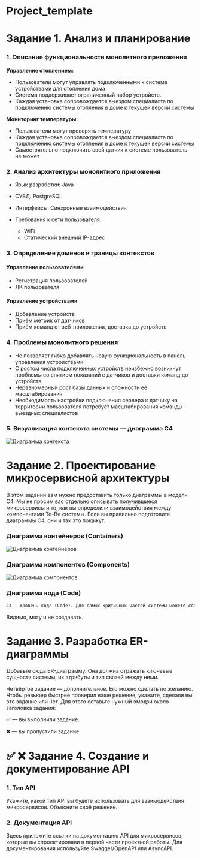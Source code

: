 # Project_template

# Задание 1. Анализ и планирование

### 1. Описание функциональности монолитного приложения

**Управление отоплением:**

- Пользователи могут управлять подключенными к системе устройствами для отопления дома
- Система поддерживает ограниченный набор устройств.
- Каждая установка сопровождается выездом специалиста по подключению системы отопления в доме к текущей версии системы

**Мониторинг температуры:**

- Пользователи могут проверять температуру
- Каждая установка сопровождается выездом специалиста по подключению системы отопления в доме к текущей версии системы
- Самостоятельно подключить свой датчик к системе пользователь не может

### 2. Анализ архитектуры монолитного приложения

- Язык разработки: Java
- СУБД: PostgreSQL
- Интерфейсы: Синхронные взаимодействия

- Требования к сети пользователя:
  - WiFi
  - Статический внешний IP-адрес

### 3. Определение доменов и границы контекстов

#### Управление пользователями

- Регистрация пользователей
- ЛК пользователя

#### Управление устройствами

- Добавление устройств
- Приём метрик от датчиков
- Приём команд от веб-приложения, доставка до устройств

### **4. Проблемы монолитного решения**

- Не позволяет гибко добавлять новую функциональность в панель управления устройствами
- С ростом числа подключенных устройств неизбежно возникнут проблемы со снятием показаний с датчиков и доставки команд до устройств
- Неравномерный рост базы данных и сложности её масштабирования
- Необходимость настройки подключения сервера к датчику на территории пользователя потребует масштабирования команды выездных специалистов

### 5. Визуализация контекста системы — диаграмма С4

![Диаграмма контекста](Context.png)

# Задание 2. Проектирование микросервисной архитектуры

В этом задании вам нужно предоставить только диаграммы в модели C4. Мы не просим вас отдельно описывать получившиеся микросервисы и то, как вы определили взаимодействия между компонентами To-Be системы. Если вы правильно подготовите диаграммы C4, они и так это покажут.

### Диаграмма контейнеров (Containers)

![Диаграмма контейнеров](Container.png)

### Диаграмма компонентов (Components)

![Диаграмма компонентов](Component.png)

### Диаграмма кода (Code)

```markdown
C4 — Уровень кода (Code). Для самых критичных частей системы можете создать диаграммы на уровне кода
```

Видимо, могу и не создавать.

# Задание 3. Разработка ER-диаграммы

Добавьте сюда ER-диаграмму. Она должна отражать ключевые сущности системы, их атрибуты и тип связей между ними.

Четвёртое задание — дополнительное. Его можно сделать по желанию. Чтобы ревьюер быстрее проверил ваше решение, укажите, сделали вы это задание или нет. Для этого оставьте нужный эмодзи около заголовка задания:

✅ — вы выполнили задание.

❌ — вы пропустили задание.

# ✅ ❌ Задание 4. Создание и документирование API

### 1. Тип API

Укажите, какой тип API вы будете использовать для взаимодействия микросервисов. Объясните своё решение.

### 2. Документация API

Здесь приложите ссылки на документацию API для микросервисов, которые вы спроектировали в первой части проектной работы. Для документирования используйте Swagger/OpenAPI или AsyncAPI.
